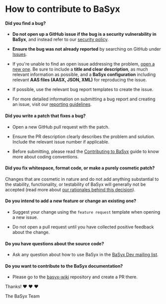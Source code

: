 # How to contribute to BaSyx

#### **Did you find a bug?**

* **Do not open up a GitHub issue if the bug is a security vulnerability
  in BaSyx**, and instead refer to our [security policy](https://github.com/eclipse-basyx/basyx-applications/security).

* **Ensure the bug was not already reported** by searching on GitHub under [Issues](https://github.com/eclipse-basyx/basyx-applications/issues).

* If you're unable to find an open issue addressing the problem, [open a new one](https://github.com/eclipse-basyx/basyx-applications/issues/new). Be sure to include a **title and clear description**, as much relevant information as possible, and a **BaSyx configuration** including relevant **AAS files (AASX, JSON, XML)** for reproducing the issue.

* If possible, use the relevant bug report templates to create the issue.

* For more detailed information on submitting a bug report and creating an issue, visit our [reporting guidelines]().

#### **Did you write a patch that fixes a bug?**

* Open a new GitHub pull request with the patch.

* Ensure the PR description clearly describes the problem and solution. Include the relevant issue number if applicable.

* Before submitting, please read the [Contributing to BaSyx](https://github.com/eclipse-basyx/basyx-applications/blob/main/.github/CODING_CONVENTIONS.md) guide to know more about coding conventions.

#### **Did you fix whitespace, format code, or make a purely cosmetic patch?**

Changes that are cosmetic in nature and do not add anything substantial to the stability, functionality, or testability of BaSyx will generally not be accepted (read more about [our rationales behind this decision]()).

#### **Do you intend to add a new feature or change an existing one?**

* Suggest your change using the `feature request` template when opening a new issue.

* Do not open a pull request until you have collected positive feedback about the change.

#### **Do you have questions about the source code?**

* Ask any question about how to use BaSyx in the [BaSyx Dev mailing list](mailto:basyx-dev@eclipse.org).

#### **Do you want to contribute to the BaSyx documentation?**

* Please go to the [basyx-wiki](https://github.com/eclipse-basyx/basyx-wiki) repository and create a PR there.

Thanks! :heart: :heart: :heart:

The BaSyx Team